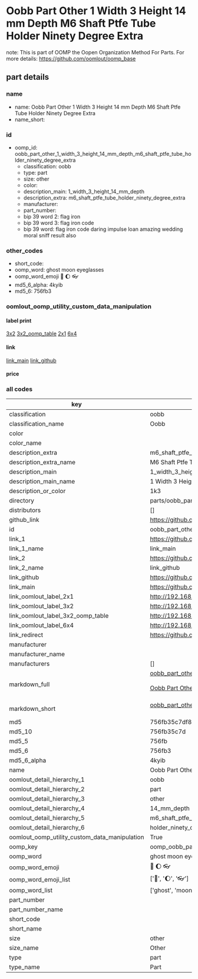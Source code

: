 # Oobb Part Other 1 Width 3 Height 14 mm Depth M6 Shaft Ptfe Tube Holder Ninety Degree Extra  

note: This is part of OOMP the Oopen Organization Method For Parts. For more details: https://github.com/oomlout/oomp_base

##  part details
  







### name
* name: Oobb Part Other 1 Width 3 Height 14 mm Depth M6 Shaft Ptfe Tube Holder Ninety Degree Extra
* name_short: 
### id
* oomp_id: oobb_part_other_1_width_3_height_14_mm_depth_m6_shaft_ptfe_tube_holder_ninety_degree_extra
  * classification: oobb
  * type: part
  * size: other
  * color: 
  * description_main: 1_width_3_height_14_mm_depth
  * description_extra: m6_shaft_ptfe_tube_holder_ninety_degree_extra
  * manufacturer: 
  * part_number: 
  * bip 39 word 2: flag iron
  * bip 39 word 3: flag iron code
  * bip 39 word: flag iron code daring impulse loan amazing wedding moral sniff result also

### other_codes
* short_code: 
* oomp_word: ghost moon eyeglasses
* oomp_word_emoji :ghost: :moon: :eyeglasses:
* md5_6_alpha: 4kyib
* md5_6: 756fb3






### oomlout_oomp_utility_custom_data_manipulation
#### label print
[3x2](http://192.168.1.245:1112/?label=oomp%204kyib)
[3x2_oomp_table](http://192.168.1.108:1112/?label=oomp%204kyib)
[2x1](http://192.168.1.242:1112/?label=oomp%204kyib)
[6x4](http://192.168.1.55:1112/?label=oomp%204kyib)    

#### link

[link_main](https://github.com/oomlout/oomlout_oomp_version_1_messy/tree/main/parts/oobb_part_other_1_width_3_height_14_mm_depth_m6_shaft_ptfe_tube_holder_ninety_degree_extra) [link_github](https://github.com/oomlout/oomlout_oomp_version_1_messy/tree/main/parts/oobb_part_other_1_width_3_height_14_mm_depth_m6_shaft_ptfe_tube_holder_ninety_degree_extra)                             

#### price







### all codes 
| key | value |  
| --- | --- |  
| classification | oobb |  
| classification_name | Oobb |  
| color |  |  
| color_name |  |  
| description_extra | m6_shaft_ptfe_tube_holder_ninety_degree_extra |  
| description_extra_name | M6 Shaft Ptfe Tube Holder Ninety Degree Extra |  
| description_main | 1_width_3_height_14_mm_depth |  
| description_main_name | 1 Width 3 Height 14 mm Depth |  
| description_or_color | 1k3 |  
| directory | parts/oobb_part_other_1_width_3_height_14_mm_depth_m6_shaft_ptfe_tube_holder_ninety_degree_extra |  
| distributors | [] |  
| github_link | https://github.com/oomlout/oomlout_oomp_part_src/tree/main/parts/oobb_part_other_1_width_3_height_14_mm_depth_m6_shaft_ptfe_tube_holder_ninety_degree_extra |  
| id | oobb_part_other_1_width_3_height_14_mm_depth_m6_shaft_ptfe_tube_holder_ninety_degree_extra |  
| link_1 | https://github.com/oomlout/oomlout_oomp_version_1_messy/tree/main/parts/oobb_part_other_1_width_3_height_14_mm_depth_m6_shaft_ptfe_tube_holder_ninety_degree_extra |  
| link_1_name | link_main |  
| link_2 | https://github.com/oomlout/oomlout_oomp_version_1_messy/tree/main/parts/oobb_part_other_1_width_3_height_14_mm_depth_m6_shaft_ptfe_tube_holder_ninety_degree_extra |  
| link_2_name | link_github |  
| link_github | https://github.com/oomlout/oomlout_oomp_version_1_messy/tree/main/parts/oobb_part_other_1_width_3_height_14_mm_depth_m6_shaft_ptfe_tube_holder_ninety_degree_extra |  
| link_main | https://github.com/oomlout/oomlout_oomp_version_1_messy/tree/main/parts/oobb_part_other_1_width_3_height_14_mm_depth_m6_shaft_ptfe_tube_holder_ninety_degree_extra |  
| link_oomlout_label_2x1 | http://192.168.1.242:1112/?label=oomp%204kyib |  
| link_oomlout_label_3x2 | http://192.168.1.245:1112/?label=oomp%204kyib |  
| link_oomlout_label_3x2_oomp_table | http://192.168.1.108:1112/?label=oomp%204kyib |  
| link_oomlout_label_6x4 | http://192.168.1.55:1112/?label=oomp%204kyib |  
| link_redirect | https://github.com/oomlout/oomlout_oomp_version_1_messy/tree/main/parts/oobb_part_other_1_width_3_height_14_mm_depth_m6_shaft_ptfe_tube_holder_ninety_degree_extra |  
| manufacturer |  |  
| manufacturer_name |  |  
| manufacturers | [] |  
| markdown_full | [oobb_part_other_1_width_3_height_14_mm_depth_m6_shaft_ptfe_tube_holder_ninety_degree_extra](none)<br>[](none)<br>[Oobb Part Other 1 Width 3 Height 14 Mm Depth M6 Shaft Ptfe Tube Holder Ninety Degree Extra](none)<br><br> |  
| markdown_short | [oobb_part_other_1_width_3_height_14_mm_depth_m6_shaft_ptfe_tube_holder_ninety_degree_extra](none)<br><br> |  
| md5 | 756fb35c7df8e0fa0c3913785a1d92c1 |  
| md5_10 | 756fb35c7d |  
| md5_5 | 756fb |  
| md5_6 | 756fb3 |  
| md5_6_alpha | 4kyib |  
| name | Oobb Part Other 1 Width 3 Height 14 mm Depth M6 Shaft Ptfe Tube Holder Ninety Degree Extra |  
| oomlout_detail_hierarchy_1 | oobb |  
| oomlout_detail_hierarchy_2 | part |  
| oomlout_detail_hierarchy_3 | other |  
| oomlout_detail_hierarchy_4 | 14_mm_depth |  
| oomlout_detail_hierarchy_5 | m6_shaft_ptfe_tube |  
| oomlout_detail_hierarchy_6 | holder_ninety_degree_extra |  
| oomlout_oomp_utility_custom_data_manipulation | True |  
| oomp_key | oomp_oobb_part_other_1_width_3_height_14_mm_depth_m6_shaft_ptfe_tube_holder_ninety_degree_extra |  
| oomp_word | ghost moon eyeglasses |  
| oomp_word_emoji | :ghost: :moon: :eyeglasses: |  
| oomp_word_emoji_list | [':ghost:', ':moon:', ':eyeglasses:'] |  
| oomp_word_list | ['ghost', 'moon', 'eyeglasses'] |  
| part_number |  |  
| part_number_name |  |  
| short_code |  |  
| short_name |  |  
| size | other |  
| size_name | Other |  
| type | part |  
| type_name | Part |  
